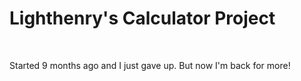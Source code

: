 <h1>Lighthenry's Calculator Project</h1><br> 
<p>Started 9 months ago and I just gave up. But now I'm back for more!</p>
